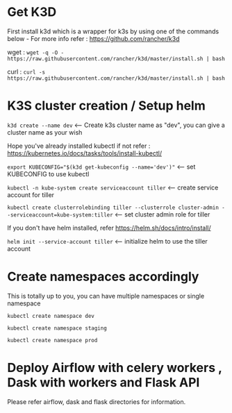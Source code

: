 # Get K3D

First install k3d which is a wrapper for k3s by using one of the commands below - For more info refer : https://github.com/rancher/k3d

wget : `wget -q -O - https://raw.githubusercontent.com/rancher/k3d/master/install.sh | bash`

curl : `curl -s https://raw.githubusercontent.com/rancher/k3d/master/install.sh | bash`

# K3S cluster creation / Setup helm

`k3d create --name dev` <-- Create k3s cluster name as "dev", you can give a cluster name as your wish

Hope you've already installed kubectl if not refer : https://kubernetes.io/docs/tasks/tools/install-kubectl/

`export KUBECONFIG="$(k3d get-kubeconfig --name='dev')"` <-- set KUBECONFIG to use kubectl

`kubectl -n kube-system create serviceaccount tiller` <-- create service account for tiller

`kubectl create clusterrolebinding tiller --clusterrole cluster-admin --serviceaccount=kube-system:tiller` <-- set cluster admin role for tiller

If you don't have helm installed, refer https://helm.sh/docs/intro/install/

`helm init --service-account tiller` <-- initialize helm to use the tiller account

# Create namespaces accordingly

This is totally up to you, you can have multiple namespaces or single namespace

`kubectl create namespace dev`

`kubectl create namespace staging`

`kubectl create namespace prod`

# Deploy Airflow with celery workers , Dask with workers and Flask API

Please refer airflow, dask and flask directories for information.